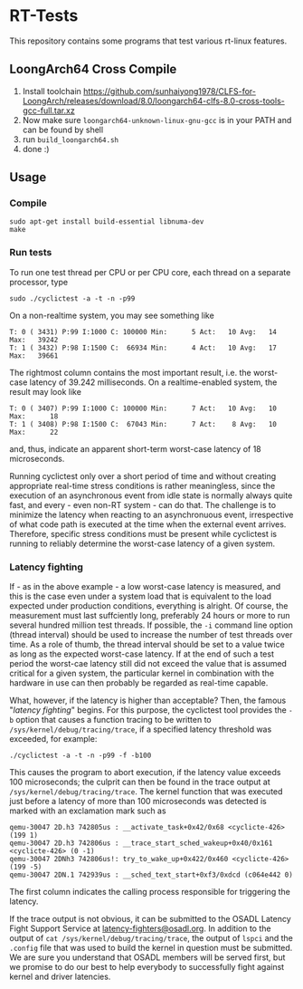 # RT-Tests

This repository contains some programs that test various rt-linux features.

## LoongArch64 Cross Compile

1. Install toolchain https://github.com/sunhaiyong1978/CLFS-for-LoongArch/releases/download/8.0/loongarch64-clfs-8.0-cross-tools-gcc-full.tar.xz
2. Now make sure `loongarch64-unknown-linux-gnu-gcc` is in your PATH and can be found by shell
3. run `build_loongarch64.sh`
4. done :)

## Usage

### Compile

    sudo apt-get install build-essential libnuma-dev
    make

### Run tests

To run one test thread per CPU or per CPU core, each thread on a separate
processor, type

    sudo ./cyclictest -a -t -n -p99

On a non-realtime system, you may see something like

    T: 0 ( 3431) P:99 I:1000 C: 100000 Min:      5 Act:   10 Avg:   14 Max:   39242
    T: 1 ( 3432) P:98 I:1500 C:  66934 Min:      4 Act:   10 Avg:   17 Max:   39661

The rightmost column contains the most important result, i.e. the worst-case
latency of 39.242 milliseconds. On a realtime-enabled system, the result may
look like

    T: 0 ( 3407) P:99 I:1000 C: 100000 Min:      7 Act:   10 Avg:   10 Max:      18
    T: 1 ( 3408) P:98 I:1500 C:  67043 Min:      7 Act:    8 Avg:   10 Max:      22

and, thus, indicate an apparent short-term worst-case latency of 18
microseconds.

Running cyclictest only over a short period of time and without creating
appropriate real-time stress conditions is rather meaningless, since the
execution of an asynchronous event from idle state is normally always quite
fast, and every - even non-RT system - can do that. The challenge is to minimize
 the latency when reacting to an asynchronuous event, irrespective of what code
path is executed at the time when the external event arrives.
Therefore, specific stress conditions must be present while cyclictest is
running to reliably determine the worst-case latency of a given system.

### Latency fighting

If - as in the above example - a low worst-case latency is measured, and this is
the case even under a system load that is equivalent to the load expected under
production conditions, everything is alright.
Of course, the measurement must last suffciently long, preferably 24 hours or
more to run several hundred million test threads. If possible, the `-i` command
line option (thread interval) should be used to increase the number of test
threads over time.
As a role of thumb, the thread interval should be set to a value twice as long
as the expected worst-case latency. If at the end of such a test period the
worst-cae latency still did not exceed the value that is assumed critical for a
given system, the particular kernel in combination with the hardware in use can
then probably be regarded as real-time capable.

What, however, if the latency is higher than acceptable? Then, the famous
"*latency fighting*" begins. For this purpose, the cyclictest tool provides the
`-b` option that causes a function tracing to be written to
`/sys/kernel/debug/tracing/trace`, if a specified latency threshold was
exceeded, for example:

    ./cyclictest -a -t -n -p99 -f -b100

This causes the program to abort execution, if the latency value exceeds 100
microseconds; the culprit can then be found in the trace output at
`/sys/kernel/debug/tracing/trace`.
The kernel function that was executed just before a latency of more than 100
microseconds was detected is marked with an exclamation mark such as

    qemu-30047 2D.h3 742805us : __activate_task+0x42/0x68 <cyclicte-426> (199 1)
    qemu-30047 2D.h3 742806us : __trace_start_sched_wakeup+0x40/0x161 <cyclicte-426> (0 -1)
    qemu-30047 2DNh3 742806us!: try_to_wake_up+0x422/0x460 <cyclicte-426> (199 -5)
    qemu-30047 2DN.1 742939us : __sched_text_start+0xf3/0xdcd (c064e442 0)

The first column indicates the calling process responsible for triggering the
latency.

If the trace output is not obvious, it can be submitted to the OSADL Latency
Fight Support Service at
[latency-fighters@osadl.org](mailto:latency-fighters@osadl.org).
In addition to the output of `cat /sys/kernel/debug/tracing/trace`, the output
of `lspci` and the `.config` file that was used to build the kernel in question
must be submitted. We are sure you understand that OSADL members will be served
first, but we promise to do our best to help everybody to successfully fight
against kernel and driver latencies.

